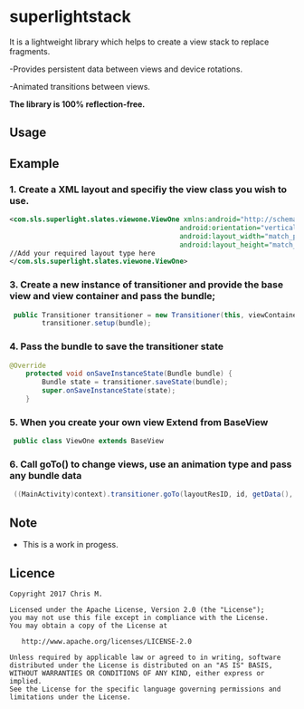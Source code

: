 # superlightstack
It is a lightweight library which helps to create a view stack to replace fragments.

-Provides persistent data between views and device rotations.

-Animated transitions between views.

**The library is 100% reflection-free.**

## Usage


## Example

### 1. Create a XML layout and specifiy the view class you wish to use.

```xml
<com.sls.superlight.slates.viewone.ViewOne xmlns:android="http://schemas.android.com/apk/res/android"
                                          android:orientation="vertical"
                                          android:layout_width="match_parent"
                                          android:layout_height="match_parent">
//Add your required layout type here  
</com.sls.superlight.slates.viewone.ViewOne>

```
### 3. Create a new instance of transitioner and provide the base view and view container and pass the bundle;

```java
 public Transitioner transitioner = new Transitioner(this, viewContainer, R.layout.view_one, R.id.ViewOne);
        transitioner.setup(bundle);
```

### 4. Pass the bundle to save the transitioner state

```java
@Override
    protected void onSaveInstanceState(Bundle bundle) {
        Bundle state = transitioner.saveState(bundle);
        super.onSaveInstanceState(state);
    }
```

### 5. When you create your own view Extend from BaseView
 
```java
 public class ViewOne extends BaseView 
```

### 6. Call goTo() to change views, use an animation type and pass any bundle data
 
```java
 ((MainActivity)context).transitioner.goTo(layoutResID, id, getData(), AnimationHandler.TransitionTypes.CROSSFADE, this);
```

## Note

- This is a work in progess.

## Licence

    Copyright 2017 Chris M.

    Licensed under the Apache License, Version 2.0 (the "License");
    you may not use this file except in compliance with the License.
    You may obtain a copy of the License at

       http://www.apache.org/licenses/LICENSE-2.0

    Unless required by applicable law or agreed to in writing, software
    distributed under the License is distributed on an "AS IS" BASIS,
    WITHOUT WARRANTIES OR CONDITIONS OF ANY KIND, either express or implied.
    See the License for the specific language governing permissions and
    limitations under the License.
